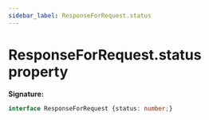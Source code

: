 ```yaml
---
sidebar_label: ResponseForRequest.status
---
```

# ResponseForRequest.status property

**Signature:**

```typescript
interface ResponseForRequest {status: number;}
```

